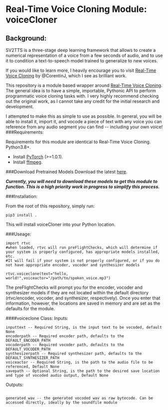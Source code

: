 # Real-Time Voice Cloning Module: voiceCloner
## Background:
SV2TTS is a three-stage deep learning framework that allows to create a numerical representation of a voice from a few seconds of audio, and to use it to condition a text-to-speech model trained to generalize to new voices.

If you would like to learn more, I heavily encourage you to visit [Real-Time Voice Cloning](https://github.com/CorentinJ/Real-Time-Voice-Cloning) by @CorentinJ, which I see as brilliant work.


This repository is a module based wrapper around [Real-Time Voice Cloning](https://github.com/CorentinJ/Real-Time-Voice-Cloning). The general idea is to have a simple, importable, Pythonic API to perform programmatic voice cloning tasks with. I very highly recommend checking out the original work, as I cannot take any credit for the initial research and development.

I attempted to make this as simple to use as possible. In general, you will be able to install it, import it, and vocode a piece of text with any voice you can reference from any audio segment you can find -- including your own voice!
###Requirements:

Requirements for this module are identical to Real-Time Voice Cloning. Python3.8+.
* Install [PyTorch](https://pytorch.org/get-started/locally/) (>=1.0.1).
* Install [ffmpeg](https://ffmpeg.org/download.html#get-packages).

###Download Pretrained Models
Download the latest [here](https://github.com/CorentinJ/Real-Time-Voice-Cloning/wiki/Pretrained-models).

***Currently, you will need to download these models to get this module to function. This is a high priority work in progress to simplify this process.***

###Installation:

From the root of this repository, simply run:
```
pip3 install .
```

This will install voiceCloner into your Python location.

###Useage:
```
import rtvc
#when loaded, rtvc will run preFlightChecks, which will determine if your system is properly configured, has appropriate models installed, etc.
#It will fail if your system is not properly configured, or if you do not have appropriate encoder, vocoder and synthesizer models

rtvc.voiceclone(text="hello, world!",voiceactor="/path/to/spoken_voice.mp3")
```
The preFlightChecks will prompt you for the encoder, vocoder and synthesizer models if they
are not located within the default directory (rtvc/encoder, vocoder, and synthesizer, respectively).
Once you enter that information, however, the locations are saved in memory and are set as the defaults
for the module.

####voiceclone Class:
Inputs:
```
inputtext -- Required String, is the input text to be vocoded, default None
encoderpath -- Required encoder path, defaults to the DEFAULT_ENCODER_PATH
vocoderpath -- Required vocoder path, defaults to the DEFAULT_VOCODER_PATH
synthesizerpath -- Required synthesizer path, defaults to the DEFAULT_SYNTHESIZER_PATH
voiceactor -- Required String, is the path to the audio file to be referenced, Default None
savepath -- Optional String, is the path to the desired save location and type of vocoded audio output, Default None

```
Outputs:
```

generated_wav -- the generated vocoded wav as raw bytecode. Can be accessed directly, ideally by the soundfile module


```
